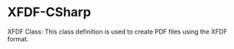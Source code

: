XFDF-CSharp
===========

XFDF Class: This class definition is used to create PDF files using the XFDF format.
